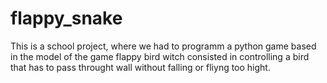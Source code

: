 # flappy_snake
This is a  school project, where we had to programm a python game based in the model of the game flappy bird witch consisted in controlling a bird that has to pass throught wall without falling or fliyng too hight.
